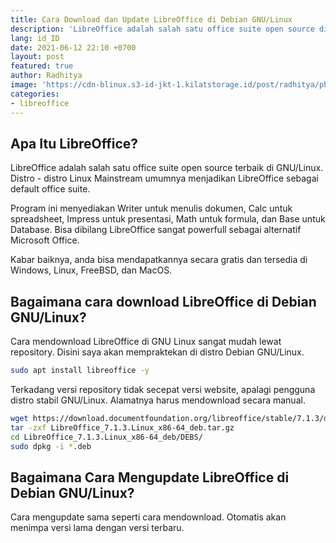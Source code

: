 ```yaml
---
title: Cara Download dan Update LibreOffice di Debian GNU/Linux
description: 'LibreOffice adalah salah satu office suite open source di GNU/Linux'
lang: id_ID
date: 2021-06-12 22:10 +0700
layout: post
featured: true
author: Radhitya
image: 'https://cdn-blinux.s3-id-jkt-1.kilatstorage.id/post/radhitya/photo_2021-06-13_11-11-04.jpg'
categories:
- libreoffice
---
```


## Apa Itu LibreOffice?
LibreOffice adalah salah satu office suite open source terbaik di GNU/Linux. Distro - distro Linux Mainstream umumnya menjadikan LibreOffice sebagai default office suite.

Program ini menyediakan Writer untuk menulis dokumen, Calc untuk spreadsheet, Impress untuk presentasi, Math untuk formula, dan Base untuk Database. Bisa dibilang LibreOffice sangat powerfull sebagai alternatif Microsoft Office.

Kabar baiknya, anda bisa mendapatkannya secara gratis dan tersedia di Windows, Linux, FreeBSD, dan MacOS.

## Bagaimana cara download LibreOffice di Debian GNU/Linux?
Cara mendownload LibreOffice di GNU Linux sangat mudah lewat repository. Disini saya akan mempraktekan di distro Debian GNU/Linux.

```bash
sudo apt install libreoffice -y
```
Terkadang versi repository tidak secepat versi website, apalagi pengguna distro stabil GNU/Linux. Alamatnya harus mendownload secara manual.

```bash
wget https://download.documentfoundation.org/libreoffice/stable/7.1.3/deb/x86_64/LibreOffice_7.1.3_Linux_x86-64_deb.tar.gz
tar -zxf LibreOffice_7.1.3.Linux_x86-64_deb.tar.gz
cd LibreOffice_7.1.3.Linux_x86-64_deb/DEBS/
sudo dpkg -i *.deb
```

## Bagaimana Cara Mengupdate LibreOffice di Debian GNU/Linux?
Cara mengupdate sama seperti cara mendownload. Otomatis akan menimpa versi lama dengan versi terbaru.
